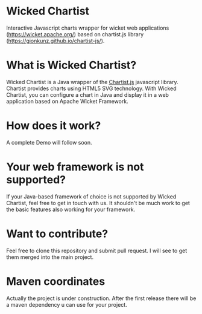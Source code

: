 Wicked Chartist
=============
Interactive Javascript charts wrapper for wicket web applications (https://wicket.apache.org/) 
based on chartist.js library (https://gionkunz.github.io/chartist-js/).

What is Wicked Chartist?
======================
Wicked Chartist is a Java wrapper of the [Chartist.js](https://gionkunz.github.io/chartist-js/) javascript library. Chartist provides charts using HTML5 SVG technology. With Wicked Chartist, you can configure a chart in Java and display it in a web application based on Apache Wicket Framework.

How does it work?
=================
A complete Demo will follow soon.

Your web framework is not supported?
================================
If your Java-based framework of choice is not supported by Wicked Chartist, feel free to get in touch with us. It shouldn't be much work to get the basic features also working for your framework.

Want to contribute?
===================
Feel free to clone this repository and submit pull request. I will see to get them merged into the main project.

Maven coordinates
=================
Actually the project is under construction.
After the first release there will be a maven dependency u can use for your project. 
